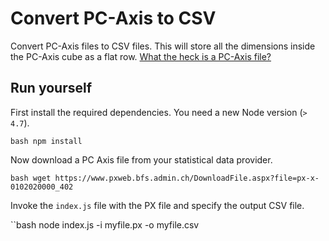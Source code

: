 # Convert PC-Axis to CSV

Convert PC-Axis files to CSV files. This will store all the dimensions inside the PC-Axis cube
as a flat row. [What the heck is a PC-Axis file?](https://exversiondata.wordpress.com/2014/06/17/obscure-data-formats-px-files/)

## Run yourself

First install the required dependencies. You need a new Node version (`> 4.7`).

``bash
npm install
``

Now download a PC Axis file from your statistical data provider.

``bash
wget https://www.pxweb.bfs.admin.ch/DownloadFile.aspx?file=px-x-0102020000_402
``

Invoke the `index.js` file with the PX file and specify the output CSV file.

``bash
node index.js -i myfile.px -o myfile.csv
```
